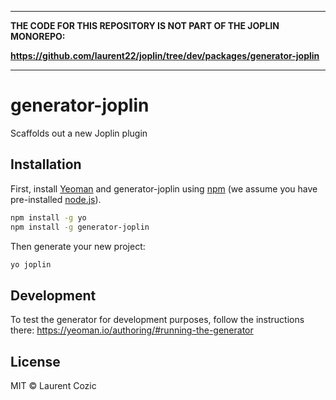 * * *

**THE CODE FOR THIS REPOSITORY IS NOT PART OF THE JOPLIN MONOREPO:**

**https://github.com/laurent22/joplin/tree/dev/packages/generator-joplin**

* * *

# generator-joplin

Scaffolds out a new Joplin plugin

## Installation

First, install [Yeoman](http://yeoman.io) and generator-joplin using [npm](https://www.npmjs.com/) (we assume you have pre-installed [node.js](https://nodejs.org/)).

```bash
npm install -g yo
npm install -g generator-joplin
```

Then generate your new project:

```bash
yo joplin
```

## Development

To test the generator for development purposes, follow the instructions there: https://yeoman.io/authoring/#running-the-generator

## License

MIT © Laurent Cozic
